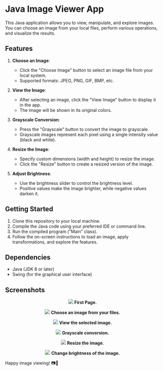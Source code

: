 # Java Image Viewer App

This Java application allows you to view, manipulate, and explore images. You can choose an image from your local files, perform various operations, and visualize the results.

## Features

1. **Choose an Image**:
   - Click the "Choose Image" button to select an image file from your local system.
   - Supported formats: JPEG, PNG, GIF, BMP, etc.

2. **View the Image**:
   - After selecting an image, click the "View Image" button to display it in the app.
   - The image will be shown in its original colors.

3. **Grayscale Conversion**:
   - Press the "Grayscale" button to convert the image to grayscale.
   - Grayscale images represent each pixel using a single intensity value (black and white).

4. **Resize the Image**:
   - Specify custom dimensions (width and height) to resize the image.
   - Click the "Resize" button to create a resized version of the image.

5. **Adjust Brightness**:
   - Use the brightness slider to control the brightness level.
   - Positive values make the image brighter, while negative values darken it.

## Getting Started

1. Clone this repository to your local machine.
2. Compile the Java code using your preferred IDE or command line.
3. Run the compiled program ("Main" class).
4. Follow the on-screen instructions to load an image, apply transformations, and explore the features.

## Dependencies

- Java (JDK 8 or later)
- Swing (for the graphical user interface)

## Screenshots

<div align ="center">


![](https://github.com/PayamDivsalar/ImageViewer/blob/main/Images/Screenshot%20from%202024-06-01%2000-48-21.png)
**First Page.**

![](https://github.com/PayamDivsalar/ImageViewer/blob/main/Images/Screenshot%20from%202024-06-01%2000-48-37.png)
**Choose an image from your files.**

![](https://github.com/PayamDivsalar/ImageViewer/blob/main/Images/Screenshot%20from%202024-06-01%2000-48-58.png)
**View the selected image.**

![](https://github.com/PayamDivsalar/ImageViewer/blob/main/Images/Screenshot%20from%202024-06-01%2000-50-11.png)
**Grayscale conversion.**

![](https://github.com/PayamDivsalar/ImageViewer/blob/main/Images/Screenshot%20from%202024-06-01%2000-50-01.png)
**Resize the image.**

![](https://github.com/PayamDivsalar/ImageViewer/blob/main/Images/Screenshot%20from%202024-06-01%2000-49-33.png)
**Change brightness of the image.**
</div>


Happy image viewing! 📷🎨
